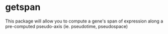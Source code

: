 # getspan

This package will allow you to compute a gene's span of expression along a pre-computed pseudo-axis (ie. pseudotime, pseudospace)
